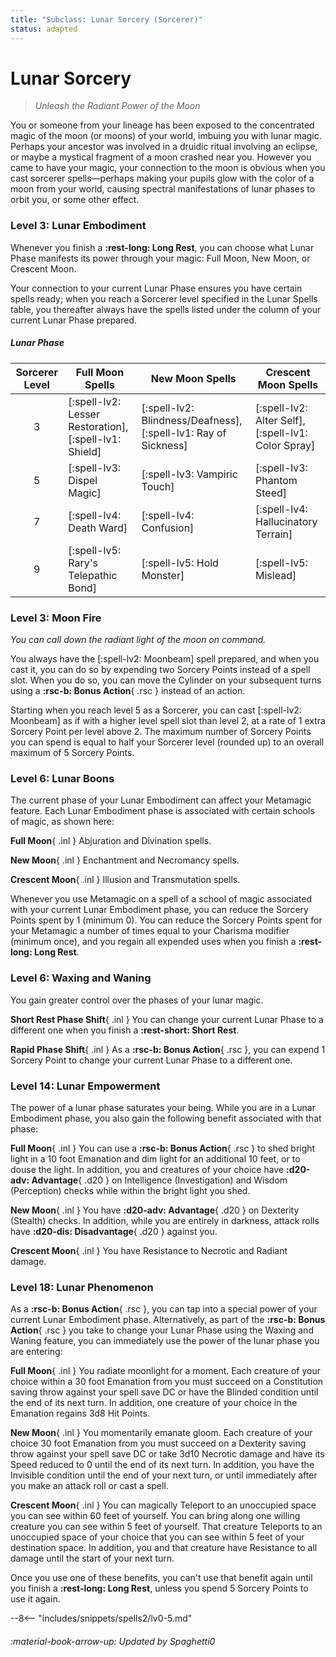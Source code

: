 ```yaml
---
title: "Subclass: Lunar Sorcery (Sorcerer)"
status: adapted
---
```


<p style="display:none">
Unleash the Radiant Power of the Moon
</p>

# Lunar Sorcery

> *Unleash the Radiant Power of the Moon*

You or someone from your lineage has been exposed to the concentrated magic of the moon (or moons) of your world, imbuing you with lunar magic. Perhaps your ancestor was involved in a druidic ritual involving an eclipse, or maybe a mystical fragment of a moon crashed near you. However you came to have your magic, your connection to the moon is obvious when you cast sorcerer spells—perhaps making your pupils glow with the color of a moon from your world, causing spectral manifestations of lunar phases to orbit you, or some other effect.

### Level 3: Lunar Embodiment

Whenever you finish a **:rest-long: Long Rest**, you can choose what Lunar Phase manifests its power through your magic: Full Moon, New Moon, or Crescent Moon.

Your connection to your current Lunar Phase ensures you have certain spells ready; when you reach a Sorcerer level specified in the Lunar Spells table, you thereafter always have the spells listed under the column of your current Lunar Phase prepared.

##### Lunar Phase

| Sorcerer Level | Full Moon Spells | New Moon Spells | Crescent Moon Spells |
|:-:|---|---|---|
| 3 | [:spell-lv2: Lesser Restoration], [:spell-lv1: Shield] | [:spell-lv2: Blindness/Deafness], [:spell-lv1: Ray of Sickness] | [:spell-lv2: Alter Self], [:spell-lv1: Color Spray] |
| 5 | [:spell-lv3: Dispel Magic] | [:spell-lv3: Vampiric Touch] | [:spell-lv3: Phantom Steed] |
| 7 | [:spell-lv4: Death Ward] | [:spell-lv4: Confusion] | [:spell-lv4: Hallucinatory Terrain] |
| 9 | [:spell-lv5: Rary's Telepathic Bond] | [:spell-lv5: Hold Monster] | [:spell-lv5: Mislead] |

### Level 3: Moon Fire

*You can call down the radiant light of the moon on command.*

You always have the [:spell-lv2: Moonbeam] spell prepared, and when you cast it, you can do so by expending two Sorcery Points instead of a spell slot. When you do so, you can move the Cylinder on your subsequent turns using a **:rsc-b: Bonus Action**{ .rsc } instead of an action.

Starting when you reach level 5 as a Sorcerer, you can cast [:spell-lv2: Moonbeam] as if with a higher level spell slot than level 2, at a rate of 1 extra Sorcery Point per level above 2. The maximum number of Sorcery Points you can spend is equal to  half your Sorcerer level (rounded up) to an overall maximum of 5 Sorcery Points.

### Level 6: Lunar Boons

The current phase of your Lunar Embodiment can affect your Metamagic feature. Each Lunar Embodiment phase is associated with certain schools of magic, as shown here:

**Full Moon**{ .inl } Abjuration and Divination spells.

**New Moon**{ .inl } Enchantment and Necromancy spells.

**Crescent Moon**{ .inl } Illusion and Transmutation spells.

Whenever you use Metamagic on a spell of a school of magic associated with your current Lunar Embodiment phase, you can reduce the Sorcery Points spent by 1 (minimum 0). You can reduce the Sorcery Points spent for your Metamagic a number of times equal to your Charisma modifier (minimum once), and you regain all expended uses when you finish a **:rest-long: Long Rest**.

### Level 6: Waxing and Waning

You gain greater control over the phases of your lunar magic.

**Short Rest Phase Shift**{ .inl } You can change your current Lunar Phase to a different one when you finish a **:rest-short: Short Rest**.

**Rapid Phase Shift**{ .inl } As a **:rsc-b: Bonus Action**{ .rsc }, you can expend 1 Sorcery Point to change your current Lunar Phase to a different one.

### Level 14: Lunar Empowerment

The power of a lunar phase saturates your being. While you are in a Lunar Embodiment phase, you also gain the following benefit associated with that phase:

**Full Moon**{ .inl } You can use a **:rsc-b: Bonus Action**{ .rsc } to shed bright light in a 10 foot Emanation and dim light for an additional 10 feet, or to douse the light. In addition, you and creatures of your choice have **:d20-adv: Advantage**{ .d20 } on Intelligence (Investigation) and Wisdom (Perception) checks while within the bright light you shed.

**New Moon**{ .inl } You have **:d20-adv: Advantage**{ .d20 } on Dexterity (Stealth) checks. In addition, while you are entirely in darkness, attack rolls have **:d20-dis: Disadvantage**{ .d20 } against you.

**Crescent Moon**{ .inl } You have Resistance to Necrotic and Radiant damage.

### Level 18: Lunar Phenomenon

As a **:rsc-b: Bonus Action**{ .rsc }, you can tap into a special power of your current Lunar Embodiment phase. Alternatively, as part of the **:rsc-b: Bonus Action**{ .rsc } you take to change your Lunar Phase using the Waxing and Waning feature, you can immediately use the power of the lunar phase you are entering:

**Full Moon**{ .inl } You radiate moonlight for a moment. Each creature of your choice within a 30 foot Emanation from you must succeed on a Constitution saving throw against your spell save DC or have the Blinded condition until the end of its next turn. In addition, one creature of your choice in the Emanation regains 3d8 Hit Points.

**New Moon**{ .inl } You momentarily emanate gloom. Each creature of your choice 30 foot Emanation from you must succeed on a Dexterity saving throw against your spell save DC or take 3d10 Necrotic damage and have its Speed reduced to 0 until the end of its next turn. In addition, you have the Invisible condition until the end of your next turn, or until immediately after you make an attack roll or cast a spell.

**Crescent Moon**{ .inl } You can magically Teleport to an unoccupied space you can see within 60 feet of yourself. You can bring along one willing creature you can see within 5 feet of yourself. That creature Teleports to an unoccupied space of your choice that you can see within 5 feet of your destination space. In addition, you and that creature have Resistance to all damage until the start of your next turn.

Once you use one of these benefits, you can't use that benefit again until you finish a **:rest-long: Long Rest**, unless you spend 5 Sorcery Points to use it again.

--8<-- "includes/snippets/spells2/lv0-5.md"

###### :material-book-arrow-up: Updated by *Spaghetti0*